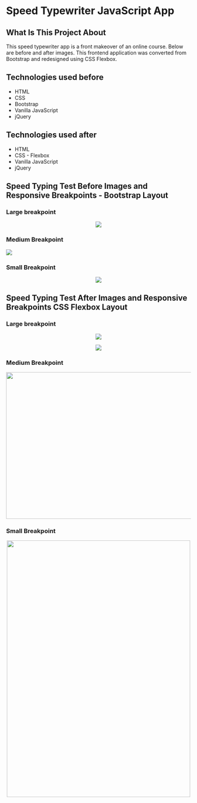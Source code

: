 # Speed Typewriter JavaScript App

## What Is This Project About
This speed typewriter app is a front makeover of an online course. Below are before and after images. This frontend application was converted from Bootstrap and redesigned using CSS Flexbox. 

## Technologies used before
* HTML
* CSS
* Bootstrap
* Vanilla JavaScript
* jQuery

## Technologies used after
* HTML
* CSS - Flexbox
* Vanilla JavaScript
* jQuery

## Speed Typing Test Before Images and Responsive Breakpoints - Bootstrap Layout

### Large breakpoint
<p align='center'>
    <img src='readme/images/beforebig.png'></img>
</p>

### Medium Breakpoint
<img src='readme/images/beforemedium.png'></img>


### Small Breakpoint
<p align='center'>
    <img src='readme/images/beforesmall.png'></img>
</p>

## Speed Typing Test After Images and Responsive Breakpoints CSS Flexbox Layout

### Large breakpoint
<p align='center'>
    <img src='readme/images/afterlargetop.png'></img>
</p>

<p align='center'>
<img src='readme/images/afterlargebottom.png'></img>
</p>

### Medium Breakpoint
<p align='center'>
<img src='readme/images/aftermedium.png' width="600" height="400"></img>
</p>

### Small Breakpoint
<p align='center'>
<img src='readme/images/aftersmall.png' width="500" height="700"></img>
</p>

